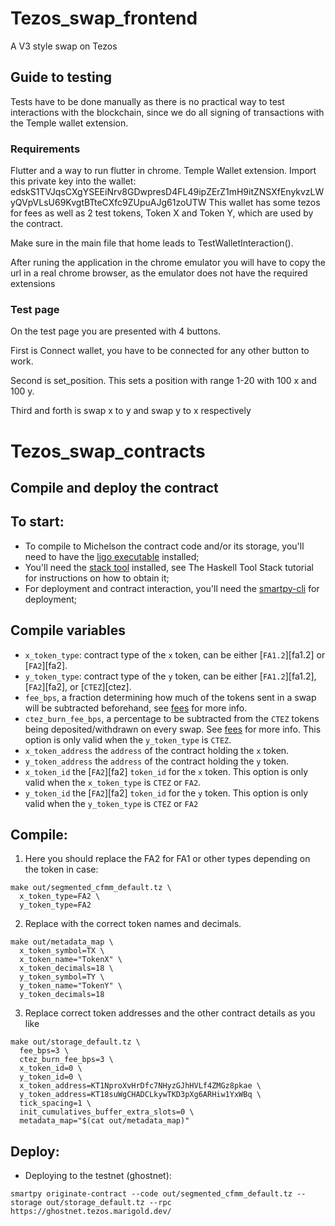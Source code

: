 # Tezos_swap_frontend

A V3 style swap on Tezos

## Guide to testing

Tests have to be done manually as there is no practical way to test interactions with the blockchain, since we do all signing of transactions with the Temple wallet extension.

### Requirements
Flutter and a way to run flutter in chrome.
Temple Wallet extension.
Import this private key into the wallet: edskS1TVJqsCXgYSEEiNrv8GDwpresD4FL49ipZErZ1mH9itZNSXfEnykvzLWyQVpVLsU69KvgtBTteCXfc9ZUpuAJg61zoUTW
This wallet has some tezos for fees as well as 2 test tokens, Token X and Token Y, which are used by the contract.

Make sure in the main file that home leads to TestWalletInteraction().

After runing the application in the chrome emulator you will have to copy the url in a real chrome browser, as the emulator does not have the required extensions


### Test page

On the test page you are presented with 4 buttons.

First is Connect wallet, you have to be connected for any other button to work.

Second is set_position. This sets a position with range 1-20 with 100 x and 100 y.

Third and forth is swap x to y and swap y to x respectively

# Tezos_swap_contracts

## Compile and deploy the contract
## To start:
- To compile to Michelson the contract code and/or its storage, you'll need to have the [ligo executable](https://ligolang.org/docs/intro/installation/?lang=jsligo) installed;
- You'll need the [stack tool](https://docs.haskellstack.org/en/stable/) installed, see The Haskell Tool Stack tutorial for instructions on how to obtain it;
- For deployment and contract interaction, you'll need the [smartpy-cli](https://smartpy.io/docs/cli/) for deployment;

## Compile variables

- `x_token_type`: contract type of the `x` token, can be either [`FA1.2`][fa1.2] or [`FA2`][fa2].
- `y_token_type`: contract type of the `y` token, can be either [`FA1.2`][fa1.2], [`FA2`][fa2], or [`CTEZ`][ctez].
- `fee_bps`, a fraction determining how much of the tokens sent in a swap will
  be subtracted beforehand, see [fees](#fees) for more info.
- `ctez_burn_fee_bps`, a percentage to be subtracted from the `CTEZ` tokens being
  deposited/withdrawn on every swap.
  See [fees](#fees) for more info.
  This option is only valid when the `y_token_type` is `CTEZ`.
- `x_token_address` the `address` of the contract holding the `x` token.
- `y_token_address` the `address` of the contract holding the `y` token.
- `x_token_id` the [`FA2`][fa2] `token_id` for the `x` token.
  This option is only valid when the `x_token_type` is `CTEZ` or `FA2`.
- `y_token_id` the [`FA2`][fa2] `token_id` for the `y` token.
  This option is only valid when the `y_token_type` is `CTEZ` or `FA2`
## Compile:
1. Here you should replace the FA2 for FA1 or other types depending on the token in case:
```
make out/segmented_cfmm_default.tz \
  x_token_type=FA2 \
  y_token_type=FA2
```
2. Replace with the correct token names and decimals.
```
make out/metadata_map \
  x_token_symbol=TX \
  x_token_name="TokenX" \
  x_token_decimals=18 \
  y_token_symbol=TY \
  y_token_name="TokenY" \
  y_token_decimals=18
```
3. Replace correct token addresses and the other contract details as you like
```
make out/storage_default.tz \
  fee_bps=3 \
  ctez_burn_fee_bps=3 \
  x_token_id=0 \
  y_token_id=0 \
  x_token_address=KT1NproXvHrDfc7NHyzGJhHVLf4ZMGz8pkae \
  y_token_address=KT18suWgCHADCLkywTKD3pXg6ARHiw1YxWBq \
  tick_spacing=1 \
  init_cumulatives_buffer_extra_slots=0 \
  metadata_map="$(cat out/metadata_map)"
```
## Deploy:
- Deploying to the testnet (ghostnet):
```
smartpy originate-contract --code out/segmented_cfmm_default.tz --storage out/storage_default.tz --rpc https://ghostnet.tezos.marigold.dev/
```
